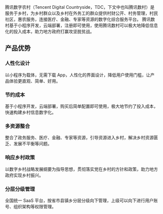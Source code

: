 腾讯数字农村（Tencent Digital Countryside，TDC，下文中也叫腾讯数村）是服务于乡村，为乡村群众以及乡村在外务工的群众提供村财公开、村务管理，村民社区，惠农服务，连接医疗、金融、专家等资源的数字化综合服务平台。
腾讯数村基于小程序开发，云端部署，注册即可使用，使用腾讯数村可以极大地降低信息化的投入成本，助力地方政府打赢攻坚脱贫战。

## 产品优势
### 人性化设计
以小程序为载体，无需下载 App，人性化的界面设计，降低用户使用门槛，让产品体验更直观、简单、好用。

### 节约成本
基于小程序开发，云端部署，购买后简单配置即可使用，极大地节约了投入成本，快速构建乡村信息数字化。

### 多资源整合
整合了政务服务、医疗、金融、专家等资源，引导资源进入乡村，解决乡村资源匮乏、发展不平衡等问题。

### 响应乡村政策
以数字乡村战略发展纲要为指导思想，贯彻落实党在乡村的方针和政策，助力地方政府实现乡村振兴。

### 分层分级管理
全国统一 SaaS 平台，按省市县镇乡分层分级向下管理，上级可以向下进行用户账号、组织架构等权限管理。
